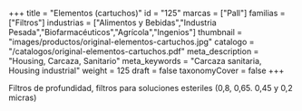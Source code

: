 +++
title = "Elementos (cartuchos)"
id = "125"
marcas = ["Pall"]
familias = ["Filtros"]
industrias = ["Alimentos y Bebidas","Industria Pesada","Biofarmacéuticos","Agrícola","Ingenios"]
thumbnail = "images/productos/original-elementos-cartuchos.jpg"
catalogo = "/catalogos/original-elementos-cartuchos.pdf"
meta_description = "Housing, Carcaza, Sanitario"
meta_keywords = "Carcaza sanitaria, Housing industrial"
weight = 125
draft = false
taxonomyCover = false
+++
<p>Filtros de profundidad, filtros para soluciones esteriles (0,8, 0,65. 0,45 y 0,2 micras)</p>